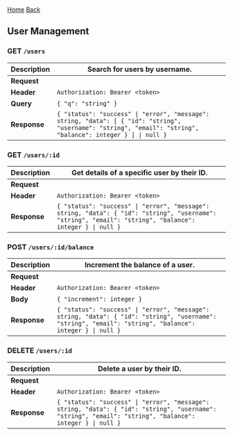 <nav>
  <a href="/README.md">Home</a>
  <a href="/docs/endpoints.md">Back</a>
</nav>

## User Management

### GET `/users`

| **Description** | Search for users by username.                                                                                                                                |
| --------------- | ------------------------------------------------------------------------------------------------------------------------------------------------------------ |
| **Request**     |                                                                                                                                                              |
| **Header**      | `Authorization: Bearer <token>`                                                                                                                              |
| **Query**       | `{ "q": "string" }`                                                                                                                                          |
| **Response**    | `{ "status": "success" \| "error", "message": string, "data": [ { "id": "string", "username": "string", "email": "string", "balance": integer } ] \| null }` |

### GET `/users/:id`

| **Description** | Get details of a specific user by their ID.                                                                                                              |
| --------------- | -------------------------------------------------------------------------------------------------------------------------------------------------------- |
| **Request**     |                                                                                                                                                          |
| **Header**      | `Authorization: Bearer <token>`                                                                                                                          |
| **Response**    | `{ "status": "success" \| "error", "message": string, "data": { "id": "string", "username": "string", "email": "string", "balance": integer } \| null }` |

### POST `/users/:id/balance`

| **Description** | Increment the balance of a user.                                                                                                                         |
| --------------- | -------------------------------------------------------------------------------------------------------------------------------------------------------- |
| **Request**     |                                                                                                                                                          |
| **Header**      | `Authorization: Bearer <token>`                                                                                                                          |
| **Body**        | `{ "increment": integer }`                                                                                                                               |
| **Response**    | `{ "status": "success" \| "error", "message": string, "data": { "id": "string", "username": "string", "email": "string", "balance": integer } \| null }` |

### DELETE `/users/:id`

| **Description** | Delete a user by their ID.                                                                                                                               |
| --------------- | -------------------------------------------------------------------------------------------------------------------------------------------------------- |
| **Request**     |                                                                                                                                                          |
| **Header**      | `Authorization: Bearer <token>`                                                                                                                          |
| **Response**    | `{ "status": "success" \| "error", "message": string, "data": { "id": "string", "username": "string", "email": "string", "balance": integer } \| null }` |
